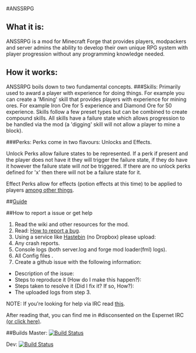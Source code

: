 #ANSSRPG
## What it is:
ANSSRPG is a mod for Minecraft Forge that provides players, modpackers and server admins the ability to develop their own unique RPG system  with player progression without any programming knowledge needed.
## How it works:
ANSSRPG boils down to two fundamental concepts.
###Skills:
Primarily used to award a player with experience for doing things. For example you can create a 'Mining' skill that provides players with experience for mining ores. For example Iron Ore for 5 experience and Diamond Ore for 50 experience. Skills follow a few preset types but can be combined to create compound skills. All skills have a failure state which allows progression to be handled via the mod (a 'digging' skill will not allow a player to mine a block).

###Perks:
Perks come in two flavours: Unlocks and Effects.

Unlock Perks allow failure states to be represented. If a perk if present and the player does not have it they will trigger the failure state, if they do have it however the failure state will _not_ be triggered. If there are no unlock perks defined for 'x' then there will not be a failure state for it.

Effect Perks allow for effects (potion effects at this time) to be applied to players [among other things](https://github.com/disconsented/ANSSRPG/wiki/Action-perks-design-doc).

##[Guide](/guide.rst)

##How to report a issue or get help
1. Read the wiki and other resources for the mod.
2. Read: [How to report a bug](http://www.chiark.greenend.org.uk/~sgtatham/bugs.html).
3. Using a service like [Hastebin](http://hastebin.com) (no Dropbox) please upload:
 1. Any crash reports.
 2. Console logs (both server.log and forge mod loader(fml) logs).
 3. All Config files .
4. Create a github issue with the following information:
 * Description of the issue:
 * Steps to reproduce it (How do I make this happen?):
 * Steps taken to resolve it (Did I fix it? If so, How?):
 * The uploaded logs from step 3.

NOTE: If you're looking for help via IRC read [this](https://workaround.org/getting-help-on-irc).

After reading that, you can find me in #disconsented on the Espernet IRC [(or click here)](https://kiwiirc.com/client/irc.esper.net/?#disconsented).

##Builds
Master: [![Build Status](https://travis-ci.org/disconsented/ANSSRPG.svg?branch=master)](https://travis-ci.org/disconsented/ANSSRPG)

Dev: [![Build Status](https://travis-ci.org/disconsented/ANSSRPG.svg?branch=DEV)](https://travis-ci.org/disconsented/ANSSRPG)
